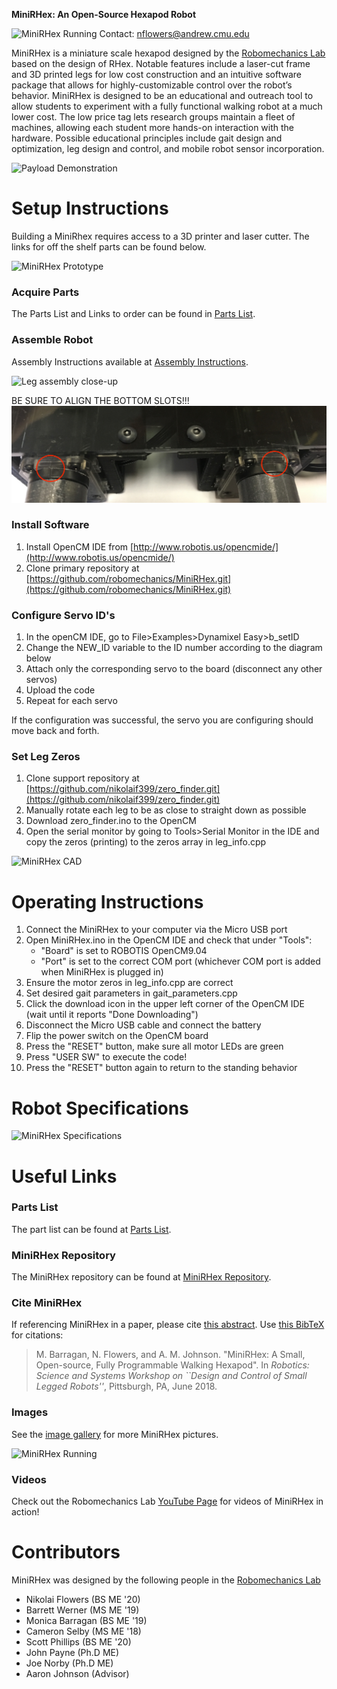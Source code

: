 **MiniRHex: An Open-Source Hexapod Robot**

![MiniRHex Running](Images/miniOnStumpScaled.jpg)
Contact: nflowers@andrew.cmu.edu

MiniRHex is a miniature scale hexapod designed by the [Robomechanics Lab](https://www.cmu.edu/me/robomechanicslab/) based on the design of RHex. Notable features include a laser-cut frame and 3D printed legs for low cost construction and an intuitive software package that allows for highly-customizable control over the robot’s behavior. MiniRHex is designed to be an educational and outreach tool to allow students to experiment with a fully functional walking robot at a much lower cost. The low price tag lets research groups maintain a fleet of machines, allowing each student more hands-on interaction with the hardware. Possible educational principles include gait design and optimization, leg design and control, and mobile robot sensor incorporation.

![Payload Demonstration](Images/Brick_carrying.png)

# Setup Instructions
Building a MiniRhex requires access to a 3D printer and laser cutter. The links for off the shelf parts can be found below.

![MiniRHex Prototype](Images/mini1.jpg)

### Acquire Parts
The Parts List and Links to order can be found in [Parts List](https://github.com/robomechanics/MiniRHex/tree/master/HardwareList).

### Assemble Robot
Assembly Instructions available at [Assembly Instructions](https://github.com/robomechanics/MiniRHex/tree/master/Assembly).

![Leg assembly close-up](Images/1.jpg)

BE SURE TO ALIGN THE BOTTOM SLOTS!!!
![Please align the bottom slots](Assembly/Images/slots.jpg)

### Install Software
1. Install OpenCM IDE from [http://www.robotis.us/opencmide/](http://www.robotis.us/opencmide/)
2. Clone primary repository at [https://github.com/robomechanics/MiniRHex.git](https://github.com/robomechanics/MiniRHex.git)

### Configure Servo ID's
1. In the openCM IDE, go to File>Examples>Dynamixel Easy>b_setID
2. Change the NEW_ID variable to the ID number according to the diagram below
3. Attach only the corresponding servo to the board (disconnect any other servos)
4. Upload the code
5. Repeat for each servo

If the configuration was successful, the servo you are configuring should move back and forth.

### Set Leg Zeros
1. Clone support repository at [https://github.com/nikolaif399/zero_finder.git](https://github.com/nikolaif399/zero_finder.git)
2. Manually rotate each leg to be as close to straight down as possible
3. Download zero_finder.ino to the OpenCM
4. Open the serial monitor by going to Tools>Serial Monitor in the IDE and copy the zeros (printing) to the zeros array in leg_info.cpp

![MiniRHex CAD](Images/RHex_Mini_IDS.JPG)

# Operating Instructions
1. Connect the MiniRHex to your computer via the Micro USB port
2. Open MiniRHex.ino in the OpenCM IDE and check that under "Tools":
   - "Board" is set to ROBOTIS OpenCM9.04
   - "Port" is set to the correct COM port (whichever COM port is added when MiniRHex is plugged in)
3. Ensure the motor zeros in leg_info.cpp are correct
4. Set desired gait parameters in gait_parameters.cpp
5. Click the download icon in the upper left corner of the OpenCM IDE (wait until it reports "Done Downloading")
6. Disconnect the Micro USB cable and connect the battery
7. Flip the power switch on the OpenCM board
8. Press the "RESET" button, make sure all motor LEDs are green
9. Press "USER SW" to execute the code!
10. Press the "RESET" button again to return to the standing behavior

# Robot Specifications
![MiniRHex Specifications](Images/Spec_Chart.png)

# Useful Links
### Parts List
The part list can be found at [Parts List](https://github.com/robomechanics/MiniRHex/tree/master/HardwareList).
### MiniRHex Repository
The MiniRHex repository can be found at [MiniRHex Repository](https://github.com/robomechanics/MiniRHex.git).
### Cite MiniRHex
If referencing MiniRHex in a paper, please cite [this abstract](http://www.andrew.cmu.edu/user/amj1/papers/RSS2018ws_MiniRHex.pdf).
Use [this BibTeX](https://github.com/robomechanics/MiniRHex/blob/master/citation.txt) for citations:
> M. Barragan, N. Flowers, and A. M. Johnson. "MiniRHex: A Small, Open-source, Fully Programmable Walking Hexapod". In *Robotics: Science and Systems Workshop on ``Design and Control of Small Legged Robots''*, Pittsburgh, PA, June 2018.

### Images
See the [image gallery](https://robomechanics.github.io/MiniRHex/Images/) for more MiniRHex pictures.

![MiniRHex Running](Images/miniOnRock.bmp)
### Videos
Check out the Robomechanics Lab [YouTube Page](https://www.youtube.com/watch?v=ldLXVDNCCzc&list=PLxHmBiQi0bD2aFgPKIrXhYXCCOGhTQmmk) for videos of MiniRHex in action!

# Contributors
MiniRHex was designed by the following people in the [Robomechanics Lab](https://www.cmu.edu/me/robomechanicslab/)
* Nikolai Flowers (BS ME '20)
* Barrett Werner (MS ME '19)
* Monica Barragan (BS ME '19)
* Cameron Selby (MS ME '18)
* Scott Phillips (BS ME '20)
* John Payne (Ph.D ME)
* Joe Norby (Ph.D ME)
* Aaron Johnson (Advisor)





